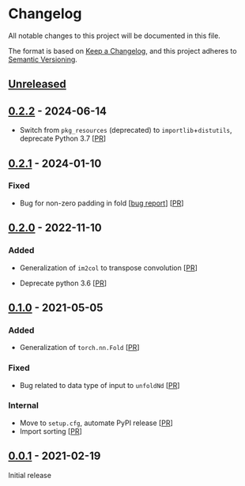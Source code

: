 # Changelog

All notable changes to this project will be documented in this file.

The format is based on [Keep a Changelog](https://keepachangelog.com/en/1.0.0/),
and this project adheres to [Semantic Versioning](https://semver.org/spec/v2.0.0.html).

## [Unreleased]

## [0.2.2] - 2024-06-14

- Switch from `pkg_resources` (deprecated) to `importlib`+`distutils`, deprecate
  Python 3.7
  [[PR](https://github.com/f-dangel/unfoldNd/pull/37)]

## [0.2.1] - 2024-01-10

### Fixed

- Bug for non-zero padding in fold
  [[bug report](https://github.com/f-dangel/unfoldNd/issues/30)]
  [[PR](https://github.com/f-dangel/unfoldNd/pull/21)]

## [0.2.0] - 2022-11-10

### Added

- Generalization of `im2col` to transpose convolution
  [[PR](https://github.com/f-dangel/unfoldNd/pull/27)]

- Deprecate python 3.6
  [[PR](https://github.com/f-dangel/unfoldNd/pull/26)]


## [0.1.0] - 2021-05-05

### Added

- Generalization of `torch.nn.Fold`
  [[PR](https://github.com/f-dangel/unfoldNd/pull/18)]

### Fixed

- Bug related to data type of input to `unfoldNd`
  [[PR](https://github.com/f-dangel/unfoldNd/pull/21)]

### Internal

- Move to `setup.cfg`, automate PyPI release
  [[PR](https://github.com/f-dangel/unfoldNd/pull/22)]
- Import sorting
  [[PR](https://github.com/f-dangel/unfoldNd/pull/19)]

## [0.0.1] - 2021-02-19

Initial release

[Unreleased]: https://github.com/f-dangel/unfoldNd/compare/0.2.2...HEAD
[0.2.2]: https://github.com/f-dangel/unfoldNd/compare/0.2.1...0.2.2
[0.2.1]: https://github.com/f-dangel/unfoldNd/compare/0.2.0...0.2.1
[0.2.0]: https://github.com/f-dangel/unfoldNd/compare/0.1.0...0.2.0
[0.1.0]: https://github.com/f-dangel/unfoldNd/compare/0.0.1...0.1.0
[0.0.1]: https://github.com/f-dangel/unfoldNd/releases/tag/0.0.1
